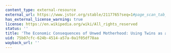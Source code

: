 ```yaml
---
content_type: external-resource
external_url: https://www.jstor.org/stable/2117765?seq=1#page_scan_tab_contents
has_external_license_warning: true
license: https://en.wikipedia.org/wiki/All_rights_reserved
status: ''
title: 'The Economic Consequences of Unwed Motherhood: Using Twins as a Natural Experiment'
uid: 75b07cfc-624b-4514-a57a-0a1f05df78aa
wayback_url: ''
---
```

